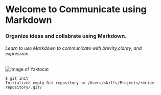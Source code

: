 # Welcome to Communicate using Markdown
### Organize ideas and collabrate using Markdown.
###### Learn to use Markdown to communicate with brevity,clarity, and expression.
![Image of Yaktocat](https://octodex.github.com/images/yaktocat.png)
```
$ git init
Initialized empty Git repository in /Users/skills/Projects/recipe-repository/.git/
```
